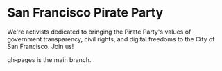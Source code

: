 # San Francisco Pirate Party

We're activists dedicated to bringing the Pirate Party's values of government transparency, civil rights, and digital freedoms to the City of San Francisco. Join us!

gh-pages is the main branch.
